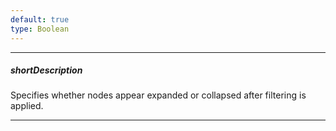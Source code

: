 ```yaml
---
default: true
type: Boolean
---
```

---
##### shortDescription
Specifies whether nodes appear expanded or collapsed after filtering is applied.

---
